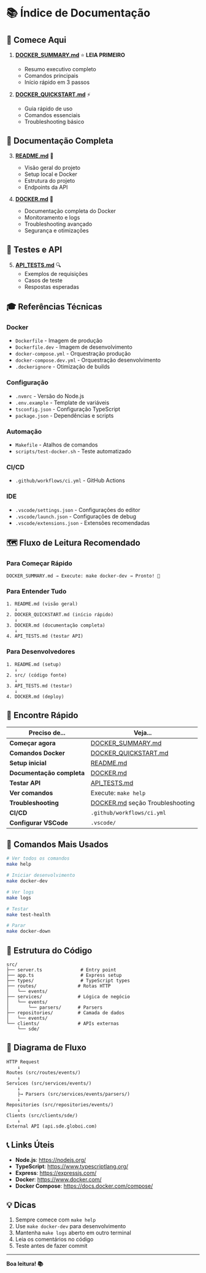 # 📚 Índice de Documentação

## 🚀 Comece Aqui

1. **[DOCKER_SUMMARY.md](DOCKER_SUMMARY.md)** ⭐ **LEIA PRIMEIRO**
   - Resumo executivo completo
   - Comandos principais
   - Início rápido em 3 passos

2. **[DOCKER_QUICKSTART.md](DOCKER_QUICKSTART.md)** ⚡
   - Guia rápido de uso
   - Comandos essenciais
   - Troubleshooting básico

## 📖 Documentação Completa

3. **[README.md](README.md)** 📝
   - Visão geral do projeto
   - Setup local e Docker
   - Estrutura do projeto
   - Endpoints da API

4. **[DOCKER.md](DOCKER.md)** 🐳
   - Documentação completa do Docker
   - Monitoramento e logs
   - Troubleshooting avançado
   - Segurança e otimizações

## 🧪 Testes e API

5. **[API_TESTS.md](API_TESTS.md)** 🔍
   - Exemplos de requisições
   - Casos de teste
   - Respostas esperadas

## 🎓 Referências Técnicas

### Docker
- `Dockerfile` - Imagem de produção
- `Dockerfile.dev` - Imagem de desenvolvimento
- `docker-compose.yml` - Orquestração produção
- `docker-compose.dev.yml` - Orquestração desenvolvimento
- `.dockerignore` - Otimização de builds

### Configuração
- `.nvmrc` - Versão do Node.js
- `.env.example` - Template de variáveis
- `tsconfig.json` - Configuração TypeScript
- `package.json` - Dependências e scripts

### Automação
- `Makefile` - Atalhos de comandos
- `scripts/test-docker.sh` - Teste automatizado

### CI/CD
- `.github/workflows/ci.yml` - GitHub Actions

### IDE
- `.vscode/settings.json` - Configurações do editor
- `.vscode/launch.json` - Configurações de debug
- `.vscode/extensions.json` - Extensões recomendadas

## 🗺️ Fluxo de Leitura Recomendado

### Para Começar Rápido
```
DOCKER_SUMMARY.md → Execute: make docker-dev → Pronto! 🎉
```

### Para Entender Tudo
```
1. README.md (visão geral)
   ↓
2. DOCKER_QUICKSTART.md (início rápido)
   ↓
3. DOCKER.md (documentação completa)
   ↓
4. API_TESTS.md (testar API)
```

### Para Desenvolvedores
```
1. README.md (setup)
   ↓
2. src/ (código fonte)
   ↓
3. API_TESTS.md (testar)
   ↓
4. DOCKER.md (deploy)
```

## 🎯 Encontre Rápido

| Preciso de... | Veja... |
|---------------|---------|
| **Começar agora** | [DOCKER_SUMMARY.md](DOCKER_SUMMARY.md) |
| **Comandos Docker** | [DOCKER_QUICKSTART.md](DOCKER_QUICKSTART.md) |
| **Setup inicial** | [README.md](README.md) |
| **Documentação completa** | [DOCKER.md](DOCKER.md) |
| **Testar API** | [API_TESTS.md](API_TESTS.md) |
| **Ver comandos** | Execute: `make help` |
| **Troubleshooting** | [DOCKER.md](DOCKER.md) seção Troubleshooting |
| **CI/CD** | `.github/workflows/ci.yml` |
| **Configurar VSCode** | `.vscode/` |

## 🚀 Comandos Mais Usados

```bash
# Ver todos os comandos
make help

# Iniciar desenvolvimento
make docker-dev

# Ver logs
make logs

# Testar
make test-health

# Parar
make docker-down
```

## 📂 Estrutura do Código

```
src/
├── server.ts              # Entry point
├── app.ts                 # Express setup
├── types/                 # TypeScript types
├── routes/               # Rotas HTTP
│   └── events/
├── services/             # Lógica de negócio
│   └── events/
│       └── parsers/      # Parsers
├── repositories/         # Camada de dados
│   └── events/
└── clients/              # APIs externas
    └── sde/
```

## 🎨 Diagrama de Fluxo

```
HTTP Request
    ↓
Routes (src/routes/events/)
    ↓
Services (src/services/events/)
    ↓
    ├→ Parsers (src/services/events/parsers/)
    ↓
Repositories (src/repositories/events/)
    ↓
Clients (src/clients/sde/)
    ↓
External API (api.sde.globoi.com)
```

## 📞 Links Úteis

- **Node.js**: https://nodejs.org/
- **TypeScript**: https://www.typescriptlang.org/
- **Express**: https://expressjs.com/
- **Docker**: https://www.docker.com/
- **Docker Compose**: https://docs.docker.com/compose/

## 💡 Dicas

1. Sempre comece com `make help`
2. Use `make docker-dev` para desenvolvimento
3. Mantenha `make logs` aberto em outro terminal
4. Leia os comentários no código
5. Teste antes de fazer commit

---

**Boa leitura! 📚**
